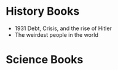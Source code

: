 # History Books
- 1931 Debt, Crisis, and the rise of Hitler
- The weirdest people in the world


# Science Books